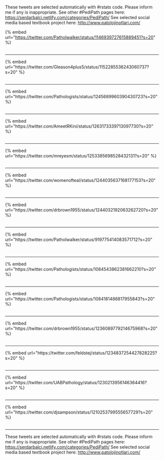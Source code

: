 

These tweets are selected automatically with #rstats code. Please inform me if any is inappropriate.
See other #PediPath pages here: https://serdarbalci.netlify.com/categories/PediPath/ 
See selected social media based textbook project here: http://www.patolojinotlari.com/

{% embed url="https://twitter.com/Patholwalker/status/1146939727615889451?s=20" %}<br>
<br>
<hr>
{% embed url="https://twitter.com/Gleason4plus5/status/1152285536243060737?s=20" %}<br>
<br>
<hr>
{% embed url="https://twitter.com/Pathologists/status/1245689960390430723?s=20" %}<br>
<br>
<hr>
{% embed url="https://twitter.com/AmeetRKini/status/1263173339713097730?s=20" %}<br>
<br>
<hr>
{% embed url="https://twitter.com/mreyesm/status/1253385698528432131?s=20" %}<br>
<br>
<hr>
{% embed url="https://twitter.com/womenofteal/status/1244035637168177153?s=20" %}<br>
<br>
<hr>
{% embed url="https://twitter.com/drbrown1955/status/1244032192063262720?s=20" %}<br>
<br>
<hr>
{% embed url="https://twitter.com/Patholwalker/status/919775414083571712?s=20" %}<br>
<br>
<hr>
{% embed url="https://twitter.com/Pathologists/status/1084543862381662210?s=20" %}<br>
<br>
<hr>
{% embed url="https://twitter.com/Pathologists/status/1084181486817955843?s=20" %}<br>
<br>
<hr>
{% embed url="https://twitter.com/drbrown1955/status/1236089779214675968?s=20" %}<br>
<br>
<hr>
{% embed url="https://twitter.com/feldstej/status/1234837254427828225?s=20" %}<br>
<br>
<hr>
{% embed url="https://twitter.com/UABPathology/status/1230213956146364416?s=20" %}<br>
<br>
<hr>
{% embed url="https://twitter.com/djsampson/status/1210253799555657729?s=20" %}<br>
<br>
<hr>


These tweets are selected automatically with #rstats code. Please inform me if any is inappropriate.
See other #PediPath pages here: https://serdarbalci.netlify.com/categories/PediPath/ 
See selected social media based textbook project here: http://www.patolojinotlari.com/
